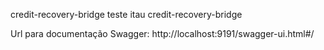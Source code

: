 credit-recovery-bridge
teste itau credit-recovery-bridge

Url para documentação Swagger: http://localhost:9191/swagger-ui.html#/